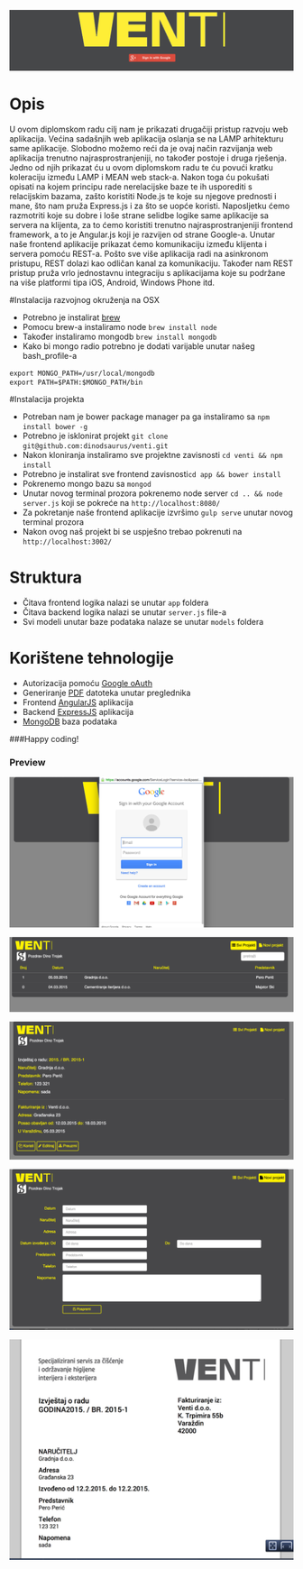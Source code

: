 ![Logo](screens/login.jpg)

# Opis
U ovom diplomskom radu cilj nam je prikazati drugačiji pristup razvoju web aplikacija. Većina sadašnjih web aplikacija oslanja se na LAMP arhitekturu same aplikacije. Slobodno možemo reći da je ovaj način razvijanja web aplikacija trenutno najrasprostranjeniji, no također postoje i druga rješenja. Jedno od njih prikazat ću u ovom diplomskom radu te ću povući kratku koleraciju između LAMP i MEAN web stack-a. Nakon toga ću pokušati opisati na kojem principu rade nerelacijske baze te ih usporediti s relacijskim bazama, zašto koristiti Node.js te koje su njegove prednosti i mane, što nam pruža Express.js i za što se uopće koristi. Naposljetku ćemo razmotriti koje su dobre i loše strane selidbe logike same aplikacije sa servera na klijenta, za to ćemo koristiti trenutno najrasprostranjeniji frontend framework, a to je Angular.js koji je razvijen od strane Google-a. Unutar naše frontend aplikacije prikazat ćemo komunikaciju između klijenta i servera pomoću REST-a. Pošto sve više aplikacija radi na asinkronom pristupu, REST dolazi kao odličan kanal za komunikaciju. Također nam REST pristup pruža vrlo jednostavnu integraciju s aplikacijama koje su podržane na više platformi tipa iOS, Android, Windows Phone itd.

#Instalacija razvojnog okruženja na OSX
* Potrebno je instalirat [brew](http://brew.sh/)
* Pomocu brew-a instaliramo node `brew install node`
* Također instaliramo mongodb `brew install mongodb`
* Kako bi mongo radio potrebno je dodati varijable unutar našeg bash_profile-a
```
export MONGO_PATH=/usr/local/mongodb  
export PATH=$PATH:$MONGO_PATH/bin
```

#Instalacija projekta
* Potreban nam je bower package manager pa ga instaliramo sa `npm install bower -g`
* Potrebno je isklonirat projekt `git clone git@github.com:dinodsaurus/venti.git`
* Nakon kloniranja instaliramo sve projektne zavisnosti `cd venti && npm install`
* Potrebno je instalirat sve frontend zavisnosti`cd app && bower install`
* Pokrenemo mongo bazu sa `mongod`
* Unutar novog terminal prozora pokrenemo node server `cd .. && node server.js` koji se pokreće na `http://localhost:8080/`
* Za pokretanje naše frontend aplikacije izvršimo `gulp serve` unutar novog terminal prozora
* Nakon ovog naš projekt bi se uspješno trebao pokrenuti na `http://localhost:3002/`

# Struktura
* Čitava frontend logika nalazi se unutar `app` foldera
* Čitava backend logika nalazi se unutar `server.js` file-a
* Svi modeli unutar baze podataka nalaze se unutar `models` foldera

# Korištene tehnologije
* Autorizacija pomoću [Google oAuth](https://developers.google.com/accounts/docs/OAuth2)
* Generiranje [PDF](https://github.com/bpampuch/pdfmake) datoteka unutar preglednika
* Frontend [AngularJS](https://angular.io/) aplikacija
* Backend [ExpressJS](http://expressjs.com/) aplikacija
*  [MongoDB](https://www.mongodb.org/) baza podataka

###Happy coding!

### Preview
![Logo](screens/oAuth.jpg)

![Logo](screens/list.jpg)

![Logo](screens/single.jpg)

![Logo](screens/new.jpg)

![Logo](screens/pdf.jpg)
